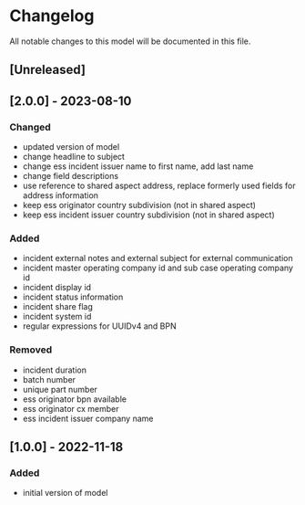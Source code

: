 # Changelog
All notable changes to this model will be documented in this file.

## [Unreleased]

## [2.0.0] - 2023-08-10
### Changed
- updated version of model
- change headline to subject
- change ess incident issuer name to first name, add last name
- change field descriptions 
- use reference to shared aspect address, replace formerly used fields for address information 
- keep ess originator country subdivision (not in shared aspect)
- keep ess incident issuer country subdivision (not in shared aspect)


### Added
- incident external notes and external subject for external communication
- incident master operating company id and sub case operating company id
- incident display id
- incident status information
- incident share flag
- incident system id
- regular expressions for UUIDv4 and BPN

### Removed
- incident duration
- batch number
- unique part number
- ess originator bpn available
- ess originator cx member
- ess incident issuer company name



## [1.0.0] - 2022-11-18
### Added
- initial version of model



